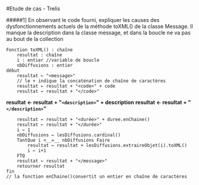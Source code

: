 #Etude de cas - Trelis

#####1] En observant le code fourni, expliquer les causes des dysfonctionnements actuels de la méthode toXML() de la classe Message.
Il manque la description dans la classe message, et dans la boucle ne va pas au bout de la collection

```
Fonction toXML() : chaîne
	resultat : chaîne 
	i : entier //variable de boucle
	nbDiffusions : entier
début
	resultat ← "<message>"
	// le + indique la concaténation de chaîne de caractères
	resultat ← resultat + "<code>" + code
	resultat ← resultat + "</code>"
```

**resultat ← resultat + "`<description>`" + description**
**resultat ← resultat + "`</description>`"**

```
	resultat ← resultat + "<durée>" + duree.enChaine() 
	resultat ← resultat + "</durée>"
	i ← 1
	nbDiffusions ← lesDiffusions.cardinal()
	TantQue i <__=__ nbDiffusions Faire
		resultat ← resultat + lesDiffusions.extraireObjet(i).toXML()
		i ← i+1
	FTQ
	resultat ← resultat + "</message>"
	retourner resultat
fin
// la fonction enChaine()convertit un entier en chaîne de caractères
```
